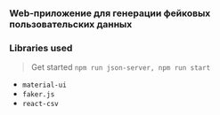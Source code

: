 ### Web-приложение для генерации фейковых пользовательских данных

### Libraries used

> Get started `npm run json-server, npm run start`

- `material-ui`
- `faker.js`
- `react-csv`
